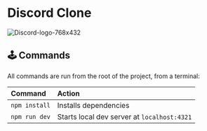 # Discord Clone
![Discord-logo-768x432](https://github.com/Ashrahx/Discord-clone/assets/114347097/2b074bd8-2d2b-4de6-a6bd-06d7561220fb)

## 🕹 Commands

All commands are run from the root of the project, from a terminal:

| Command                   | Action                                           |
| :------------------------ | :----------------------------------------------- |
| `npm install`             | Installs dependencies                            |
| `npm run dev`             | Starts local dev server at `localhost:4321`      |
